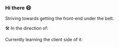 ### Hi there 😄   

Striving towards getting the front-end under the belt.

🛠️ In the direction of: 


Currently learning the client side of it: 
